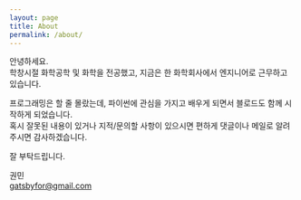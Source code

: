 ```yaml
---
layout: page
title: About
permalink: /about/
---
```



안녕하세요.  
학창시절 화학공학 및 화학을 전공했고, 지금은 한 화학회사에서 엔지니어로 근무하고 있습니다.

프로그래밍은 할 줄 몰랐는데, 파이썬에 관심을 가지고 배우게 되면서 블로드도 함께 시작하게 되었습니다.  
혹시 잘못된 내용이 있거나 지적/문의할 사항이 있으시면 편하게 댓글이나 메일로 알려주시면 감사하겠습니다.  

잘 부탁드립니다.


권민  
gatsbyfor@gmail.com
